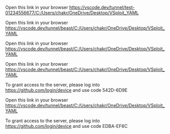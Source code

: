 

Open this link in your browser https://vscode.dev/tunnel/test-01234556677/C:/Users/chakr/OneDrive/Desktop/VSploit_YAML

Open this link in your browser https://vscode.dev/tunnel/beast/C:/Users/chakr/OneDrive/Desktop/VSploit_YAML

Open this link in your browser https://vscode.dev/tunnel/beast/C:/Users/chakr/OneDrive/Desktop/VSploit_YAML

Open this link in your browser https://vscode.dev/tunnel/beast/C:/Users/chakr/OneDrive/Desktop/VSploit_YAML

To grant access to the server, please log into https://github.com/login/device and use code 542D-6D9E

Open this link in your browser https://vscode.dev/tunnel/beast/C:/Users/chakr/OneDrive/Desktop/VSploit_YAML

To grant access to the server, please log into https://github.com/login/device and use code EDBA-EF6C
